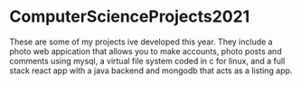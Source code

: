 # ComputerScienceProjects2021
These are some of my projects ive developed this year. They include a photo web appication that allows you to make accounts, photo posts and comments using mysql, a virtual file system coded in c for linux, and a full stack react app with a java backend and mongodb that acts as a listing app. 

